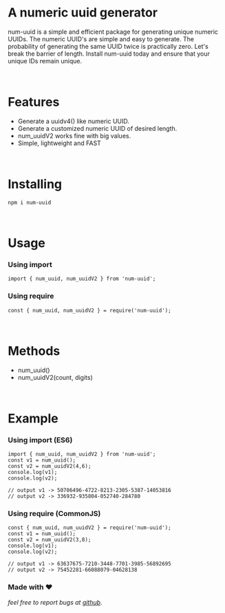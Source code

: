 # A numeric uuid generator

num-uuid is a simple and efficient package for generating unique numeric UUIDs. The numeric UUID's are simple and easy to generate.
The probability of generating the same UUID twice is practically zero. Let's break the barrier of length. Install num-uuid today and ensure that your unique IDs remain unique.

<br/>

# Features

-   Generate a uuidv4() like numeric UUID.
-   Generate a customized numeric UUID of desired length.
-   num_uuidV2 works fine with big values.
-   Simple, lightweight and FAST

<br/>

# Installing

```
npm i num-uuid
```

<br/>

# Usage

### Using import

```
import { num_uuid, num_uuidV2 } from 'num-uuid';
```

### Using require

```
const { num_uuid, num_uuidV2 } = require('num-uuid');
```

<br/>

# Methods

-   num_uuid()
-   num_uuidV2(count, digits)

<br/>

# Example

### Using import (ES6)

```
import { num_uuid, num_uuidV2 } from 'num-uuid';
const v1 = num_uuid();
const v2 = num_uuidV2(4,6);
console.log(v1);
console.log(v2);

// output v1 -> 50706496-4722-8213-2305-5387-14053816
// output v2 -> 336932-935804-052740-284780

```

### Using require (CommonJS)

```
const { num_uuid, num_uuidV2 } = require('num-uuid');
const v1 = num_uuid();
const v2 = num_uuidV2(3,8);
console.log(v1);
console.log(v2);

// output v1 -> 63637675-7210-3448-7701-3985-56892695
// output v2 -> 75452281-66088079-04628138
```

### Made with ❤️

_feel free to report bugs at [github](https://github.com/OmkarKamble1/num-uuid/issues)_.
